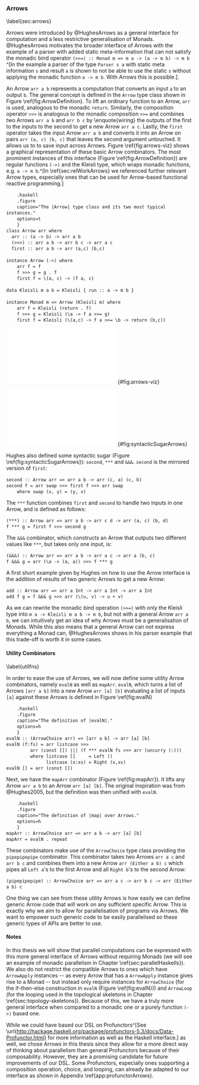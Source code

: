 ### Arrows

\label{sec:arrows}

Arrows were introduced by @HughesArrows as a general interface for computation
and a less restrictive generalisation of Monads.
@HughesArrows motivates the broader interface of Arrows with the example
of a parser with added static meta-information that can not satisfy the
monadic bind operator `(>>=) :: Monad m => m a -> (a -> m b) -> m b`
^[In the example a parser of the type `Parser s a` with static meta
information `s` and result `a` is shown to not be able to use the static
`s` without applying the monadic function `a -> m b`. With Arrows this is possible.].

An Arrow `arr a b` represents a computation that converts an input `a` to an output
`b`. The general concept is defined in the `Arrow` type class shown in Figure \ref{fig:ArrowDefinition}.
To lift an ordinary function to an Arrow, `arr` is used, analogous to the monadic `return`. Similarly,
the composition operator `>>>` is analogous to the monadic composition `>>=` and combines two Arrows `arr a b`
and `arr b c` by \enquote{wiring} the outputs of the first to the inputs to the second to get a new Arrow `arr a c`.
Lastly, the `first` operator takes the input Arrow `arr a b` and converts it into an Arrow on pairs `arr (a, c) (b, c)`
that leaves the second argument untouched. It allows us to to save input across Arrows. Figure \ref{fig:arrows-viz} shows a
graphical representation of these basic Arrow combinators.
The most prominent instances of this interface (Figure \ref{fig:ArrowDefinition}) are regular functions `(->)`
and the Kleisli type, which wraps monadic functions,
e.g. `a -> m b`.^[In \ref{sec:relWorkArrows} we referenced further relevant 
Arrow types, especially ones that can be used for Arrow-based functional
reactive programming.]

~~~~ {#fig:ArrowDefinition
    .haskell
    .figure
    caption="The |Arrow| type class and its two most typical instances."
    options=t
    }
class Arrow arr where
  arr :: (a -> b) -> arr a b
  (>>>) :: arr a b -> arr b c -> arr a c
  first :: arr a b -> arr (a,c) (b,c)

instance Arrow (->) where
	arr f = f
	f >>> g = g . f
	first f = \(a, c) -> (f a, c) 

data Kleisli m a b = Kleisli { run :: a -> m b }

instance Monad m => Arrow (Kleisli m) where
	arr f = Kleisli (return . f)
	f >>> g = Kleisli (\a -> f a >>= g)
	first f = Kleisli (\(a,c) -> f a >>= \b -> return (b,c))
~~~~

![Schematic depiction of  an Arrow (left) and its basic
  combinators `arr`, `>>>` and `first` (right).](src/img/arrows-viz.pdf){#fig:arrows-viz}
  
![Visual depiction of syntactic sugar for Arrows.](src/img/syntacticSugarArrows.pdf){#fig:syntacticSugarArrows}

Hughes also defined some syntactic sugar (Figure \ref{fig:syntacticSugarArrows}): `second`, `***` and `&&&`. 
`second` is the mirrored version of `first`:

~~~~ {.haskell}
second :: Arrow arr => arr a b -> arr (c, a) (c, b)
second f = arr swap >>> first f >>> arr swap
	where swap (x, y) = (y, x)
~~~~

The `***` function combines `first` and `second` to handle two inputs in one Arrow, and is defined as follows:

~~~~ {.haskell}
(***) :: Arrow arr => arr a b -> arr c d -> arr (a, c) (b, d)
f *** g = first f >>> second g
~~~~

The `&&&` combinator, which constructs an Arrow that outputs two different values like `***`, but takes only one input, is:

~~~~ {.haskell}
(&&&) :: Arrow arr => arr a b -> arr a c -> arr a (b, c)
f &&& g = arr (\a -> (a, a)) >>> f *** g
~~~~

A first short example given by Hughes on how to use the Arrow
interface is the addition of results of two generic Arrows to get a new
Arrow:

~~~~ {.haskell}
add :: Arrow arr => arr a Int -> arr a Int -> arr a Int
add f g = f &&& g >>> arr (\(u, v) -> u + v)
~~~~

As we can rewrite the monadic bind operation `(>>=)` with only the Kleisli type
into `m a -> Kleisli m a b -> m b`, but not with a general Arrow `arr a b`,
we can intuitively get an idea of why Arrows must be a generalisation of Monads.
While this also means that a general Arrow can not express everything a Monad can,
@HughesArrows shows in his parser example that this trade-off is worth it
in some cases.

#### Utility Combinators

\label{utilfns}

In order to ease the use of Arrows, we will now define some utility Arrow combinators, namely
`evalN` as well as `mapArr`. `evalN`, which turns a list of Arrows `[arr a b]` 
into a new Arrow `arr [a] [b]` evaluating a list of inputs `[a]`
against these Arrows is defined in Figure \ref{fig:evalN}

~~~~ {#fig:evalN
    .haskell
    .figure
    caption="The definition of |evalN|."
    options=h
    }
evalN :: (ArrowChoice arr) => [arr a b] -> arr [a] [b]
evalN (f:fs) = arr listcase >>>
         arr (const []) ||| (f *** evalN fs >>> arr (uncurry (:)))
         where listcase []     = Left ()
               listcase (x:xs) = Right (x,xs)
evalN [] = arr (const [])
~~~~

Next, we have the `mapArr` combinator (Figure \ref{fig:mapArr}). It
lifts any Arrow `arr a b` to
an Arrow `arr [a] [b]`. The original inspiration was from @Hughes2005,
but the definition was then unified with `evalN`. 

~~~~ {#fig:mapArr
    .haskell
    .figure
    caption="The definition of |map| over Arrows."
    options=h
    }
mapArr :: ArrowChoice arr => arr a b -> arr [a] [b]
mapArr = evalN . repeat
~~~~

These combinators make use of the `ArrowChoice` type class providing
the `pipepipepipe` combinator. This combinator takes two Arrows `arr a c` and `arr b c`
and combines them into a new Arrow `arr (Either a b) c` which pipes all
`Left a`'s to the first Arrow and all `Right b`'s to the second Arrow:

~~~~ {.haskell}
(pipepipepipe) :: ArrowChoice arr => arr a c -> arr b c -> arr (Either a b) c
~~~~

One thing we can see from these utility Arrows is how easily we can define
generic Arrow code that will work on any sufficient specific Arrow. This
is exactly why we aim to allow for parallelisation of programs via Arrows.
We want to empower such generic code to be easily parallelised so these generic
types of APIs are better to use.

#### Notes

In this thesis we will show that parallel computations can be expressed with this
more general interface of Arrows without requiring Monads (we will see an example of
monadic parallelism in Chapter \ref{sec:parallelHaskells}). We also do not restrict
the compatible Arrows to ones which have `ArrowApply` instances -- as every
Arrow that has a `ArrowApply` instance gives rise to a Monad -- but instead
only require instances for `ArrowChoice` (for the if-then-else construction in 
`evalN` (Figure \ref{fig:evalN}))
and `ArrowLoop` (for the looping used in the topological skeletons in Chapter \ref{sec:topology-skeletons}).
Because of this, we have a truly more general
interface when compared to a monadic one or a purely function `(->)` based one.

While we could have based our DSL on Profunctors^[See \url{http://hackage.haskell.org/package/profunctors-5.3/docs/Data-Profunctor.html}
for more information as well as the Haskell interface.] as well,
we chose Arrows in this thesis since they allow for a more direct way of
thinking about parallelism than general Profunctors because of their
composability. However, they are a promising candidate for future improvements
of our DSL. Some Profunctors, especially ones supporting a composition operation,
choice, and looping, can already be adapted to our interface as shown in
Appendix \ref{app:profunctorArrows}.
